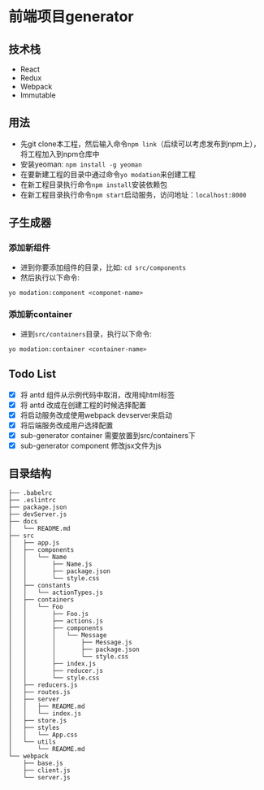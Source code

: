 # 前端项目generator

## 技术栈
* React
* Redux
* Webpack
* Immutable

## 用法

* 先git clone本工程，然后输入命令`npm link`（后续可以考虑发布到npm上），将工程加入到npm仓库中
* 安装yeoman: `npm install -g yeoman`
* 在要新建工程的目录中通过命令`yo modation`来创建工程
* 在新工程目录执行命令`npm install`安装依赖包
* 在新工程目录执行命令`npm start`启动服务，访问地址：`localhost:8000`

## 子生成器

### 添加新组件

* 进到你要添加组件的目录，比如: `cd src/components`
* 然后执行以下命令:
```
yo modation:component <componet-name>
```

### 添加新container

* 进到`src/containers`目录，执行以下命令:
```
yo modation:container <container-name>
```

## Todo List

- [x] 将 antd 组件从示例代码中取消，改用纯html标签
- [x] 将 antd 改成在创建工程的时候选择配置
- [x] 将启动服务改成使用webpack devserver来启动
- [x] 将后端服务改成用户选择配置
- [x] sub-generator container 需要放置到src/containers下
- [x] sub-generator component 修改jsx文件为js

## 目录结构

```
├── .babelrc
├── .eslintrc
├── package.json
├── devServer.js
├── docs
│   └── README.md
├── src
│   ├── app.js
│   ├── components
│   │   └── Name
│   │       ├── Name.js
│   │       ├── package.json
│   │       └── style.css
│   ├── constants
│   │   └── actionTypes.js
│   ├── containers
│   │   └── Foo
│   │       ├── Foo.js
│   │       ├── actions.js
│   │       ├── components
│   │       │   └── Message
│   │       │       ├── Message.js
│   │       │       ├── package.json
│   │       │       └── style.css
│   │       ├── index.js
│   │       ├── reducer.js
│   │       └── style.css
│   ├── reducers.js
│   ├── routes.js
│   ├── server
│   │   ├── README.md
│   │   └── index.js
│   ├── store.js
│   ├── styles
│   │   └── App.css
│   └── utils
│       └── README.md
└── webpack
    ├── base.js
    ├── client.js
    └── server.js
```
